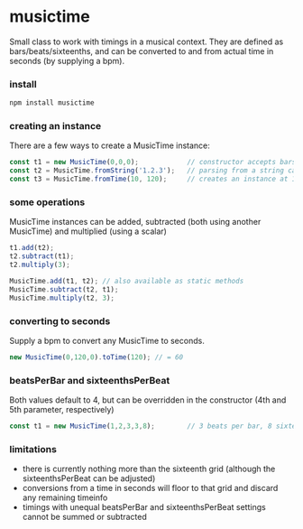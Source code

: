 # musictime

Small class to work with timings in a musical context. They are defined as bars/beats/sixteenths, and can be converted to and from actual time in seconds (by supplying a bpm).

### install

```sh
npm install musictime
```

### creating an instance
There are a few ways to create a MusicTime instance:
```javascript
const t1 = new MusicTime(0,0,0);            // constructor accepts bars, beats, sixteenths (all 0-based)
const t2 = MusicTime.fromString('1.2.3');   // parsing from a string can make data with a lot of timings much cleaner
const t3 = MusicTime.fromTime(10, 120);     // creates an instance at 10s (at 120bpm)
```

### some operations
MusicTime instances can be added, subtracted (both using another MusicTime) and multiplied (using a scalar)
```javascript
t1.add(t2);
t2.subtract(t1);
t2.multiply(3);

MusicTime.add(t1, t2); // also available as static methods
MusicTime.subtract(t2, t1);
MusicTime.multiply(t2, 3);
```

### converting to seconds
Supply a bpm to convert any MusicTime to seconds.
```javascript
new MusicTime(0,120,0).toTime(120); // = 60
```

### beatsPerBar and sixteenthsPerBeat
Both values default to 4, but can be overridden in the constructor (4th and 5th parameter, respectively)

```javascript
const t1 = new MusicTime(1,2,3,3,8);        // 3 beats per bar, 8 sixteenths per beat   
```


### limitations
- there is currently nothing more than the sixteenth grid (although the sixteenthsPerBeat can be adjusted)
- conversions from a time in seconds will floor to that grid and discard any remaining timeinfo
- timings with unequal beatsPerBar and sixteenthsPerBeat settings cannot be summed or subtracted


